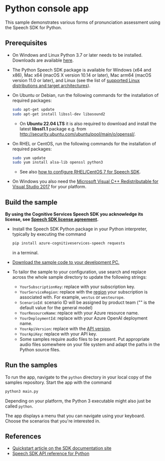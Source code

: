 # Python console app

This sample demonstrates various forms of pronunciation assessment using the Speech SDK for Python.

## Prerequisites

* On Windows and Linux Python 3.7 or later needs to be installed. Downloads are available [here](https://www.python.org/downloads/).
* The Python Speech SDK package is available for Windows (x64 and x86), Mac x64 (macOS X version 10.14 or later), Mac arm64 (macOS version 11.0 or later), and Linux (see the list of [supported Linux distributions and target architectures](https://docs.microsoft.com/azure/cognitive-services/speech-service/speech-sdk?tabs=linux)).
* On Ubuntu or Debian, run the following commands for the installation of required packages:

  ```sh
  sudo apt-get update
  sudo apt-get install libssl-dev libasound2
  ```

  * On **Ubuntu 22.04 LTS** it is also required to download and install the latest **libssl1.1** package e.g. from http://security.ubuntu.com/ubuntu/pool/main/o/openssl/.

* On RHEL or CentOS, run the following commands for the installation of required packages:

  ```sh
  sudo yum update
  sudo yum install alsa-lib openssl python3
  ```

  * See also [how to configure RHEL/CentOS 7 for Speech SDK](https://docs.microsoft.com/azure/cognitive-services/speech-service/how-to-configure-rhel-centos-7).

* On Windows you also need the [Microsoft Visual C++ Redistributable for Visual Studio 2017](https://support.microsoft.com/help/2977003/the-latest-supported-visual-c-downloads) for your platform.

## Build the sample

**By using the Cognitive Services Speech SDK you acknowledge its license, see [Speech SDK license agreement](https://aka.ms/csspeech/license).**

* Install the Speech SDK Python package in your Python interpreter, typically by executing the command

  ```sh
  pip install azure-cognitiveservices-speech requests
  ```

  in a terminal.
* [Download the sample code to your development PC.](/README.md#get-the-samples)
* To tailor the sample to your configuration, use search and replace across the whole sample directory to update the following strings:

  * `YourSubscriptionKey`: replace with your subscription key.
  * `YourServiceRegion`: replace with the [region](https://aka.ms/csspeech/region) your subscription is associated with.
    For example, `westus` or `westeurope`.
  * `ScenarioId`: scenario ID will be assigned by product team ("" is the default value for the general model)
  * `YourResourceName`: replace with your Azure resource name.
  * `YourDeploymentId`: replace with your Azure OpenAI deployment name.
  * `YourApiVersion`: replace with the [API version](https://learn.microsoft.com/en-US/azure/ai-services/openai/reference).
  * `YourApiKey`: replace with your API key.
  * Some samples require audio files to be present. Put appropriate audio files somewhere on your file system and adapt the paths in the Python source files.

## Run the samples

To run the app, navigate to the `python` directory in your local copy of the samples repository.
Start the app with the command

```sh
python3 main.py
```

Depending on your platform, the Python 3 executable might also just be called `python`.

The app displays a menu that you can navigate using your keyboard.
Choose the scenarios that you're interested in.

## References

* [Quickstart article on the SDK documentation site](https://docs.microsoft.com/azure/cognitive-services/speech-service/quickstart-python)
* [Speech SDK API reference for Python](https://aka.ms/csspeech/pythonref)
